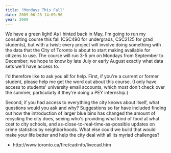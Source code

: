 ```yaml
---
title: "Mondays This Fall"
date: 2009-06-25 14:09:56
year: 2009
---
```

We have a green light!  As I hinted back in May, I'm going to run my consulting course this fall (CSC490 for undergrads, CSC2125 for grad students), but with a twist: every project will involve doing something with the data that the City of Toronto is about to start making available for citizens to use.  The course will run 3-5 pm on Mondays from September to December; we hope to know by late July or early August exactly what data sets we'll have access to.

I'd therefore like to ask you all for help.  First, if you're a current or former student, please help me get the word out about this course.  (I only have access to students' university email accounts, which most don't check over the summer, particularly if they're doing a PEY internship.)

Second, if you had access to everything the city knows about itself, what questions would you ask and why?  Suggestions so far have included finding out how the introduction of larger blue bins has changed the amount of recycling the city does, seeing who's providing what kind of food at what cost to city schools, and as-close-to-real-time-as-possible updates on crime statistics by neighborhoods. What else could we build that would make your life better and help the city deal with all its myriad challenges?
<ul>
  <li>http://www.toronto.ca/fire/cadinfo/livecad.htm</li>
</ul>
